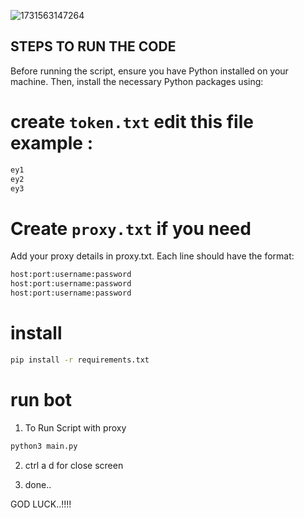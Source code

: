 ![1731563147264](https://github.com/user-attachments/assets/13a8054e-4fb6-4437-a7dc-7c4458a3a109)

## STEPS TO RUN THE CODE 

Before running the script, ensure you have Python installed on your machine. Then, install the necessary Python packages using:

# create `token.txt` edit this file example :
 ```sh
 ey1
 ey2
 ey3
 ```
# Create `proxy.txt` if you need
 Add your proxy details in proxy.txt. Each line should have the format:
 ```sh
 host:port:username:password
 host:port:username:password
 host:port:username:password
 ```
 # install 
 ```sh
 pip install -r requirements.txt
 ```
# run bot

 1. To Run Script with proxy
   ```sh
   python3 main.py
   ``` 
 2. ctrl a d for close screen

 3. done..

GOD LUCK..!!!!
